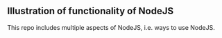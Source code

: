 ## Illustration of functionality of NodeJS

This repo includes multiple aspects of NodeJS, i.e. ways to use NodeJS.
